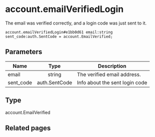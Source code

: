 # account.emailVerifiedLogin
The email was verified correctly, and a login code was just sent to it.

```
account.emailVerifiedLogin#e1bb0d61 email:string sent_code:auth.SentCode = account.EmailVerified;
```

## Parameters
| Name | Type | Description |
| ---- | :----: | ----------- |
| email | string | The verified email address. |
| sent_code | auth.SentCode | Info about the sent login code |


## Type
account.EmailVerified

## Related pages
